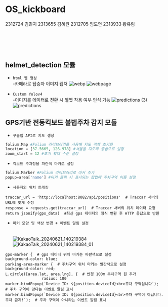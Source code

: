 # OS_kickboard
2312724 김민지 2313655 김혜원 2312705 임도연 2313933 황유림

</br></br></br>
helmet_detection 모듈
---
 - `html 웹 형성`\
  -카메라로 탑승자 이미지 캡쳐
![webp](https://github.com/2313933yurim/OS_kickboard/assets/165886079/1600b9a9-75e2-499f-9924-0a45a5c74a07)   ![webpage](https://github.com/2313933yurim/OS_kickboard/assets/165886079/11b1dd82-30af-4507-b83c-2f74dfeae12d)

 - `Custom Yolov4`\
  -이미지를 데이터로 전환 시 헬멧 착용 여부 인식 가능
![predictions (3)](https://github.com/2313933yurim/OS_kickboard/assets/165886079/838e4973-ad35-4b9d-8c6a-69ae3d1b6668) ![predictions](https://github.com/2313933yurim/OS_kickboard/assets/165886079/c437f1cd-e5d4-48f7-89b5-e8efd55d332e)

GPS기반 전동킥보드 불법주차 감지 모듈
---
 - `구글맵 API로 지도 생성`
```python
folium.Map #Folium 라이브러리를 사용해 지도 객체 초기화
location = [37.5665, 126.978] #서울을 지도의 중심으로 설정
zoom_start = 12 #초기 확대 수준 설정
```
 - `킥보드 주차장을 파란색 마커로 설정`
```python
folium.Marker #Folium 라이브러리로 마커 추가
popup=area['name'] #마커 클릭 시 표시되는 팝업에 주차구역 이름 설정
```
 - `사용자의 위치 트래킹`
```
traccar_url = 'http://localhost:8082/api/positions'  # Traccar 서버의 URL에 맞게 수정
response = requests.get(traccar_url)  # Traccar 서버의 위치 데이터 요청
return jsonify(gps_data)  #최신 gps 데이터의 형식 변환 후 HTTP 응답으로 반환
```
- `마커 모양 및 색상 변경 + 이벤트 알림 설정`
</br></br></br>
![KakaoTalk_20240621_140219384](https://github.com/2313933yurim/OS_kickboard/assets/165886079/1da276f4-5bae-45fc-a2f4-d019f73c230c)
![KakaoTalk_20240621_140219384_01](https://github.com/2313933yurim/OS_kickboard/assets/165886079/078a1c26-cb91-4613-bcf7-e9ea0f5852fa)
```
gps-marker {  # gps 데이터 위치 마커는 파란색으로 설정
background-color: blue;
parking-area-marker {  # 주차구역 위치 마커는 빨간색으로 설정
background-color: red; 
L.circle([area.lat, area.lng], {  # 반경 100m 주차구역 원 추가
                radius: 100
marker.bindPopup(`Device ID: ${position.deviceId}<br>주차 구역입니다`);  # 주차 구역이 맞다는 이벤트 알림 표시
marker.bindPopup(`Device ID: ${position.deviceId}<br>주차 구역이 아닙니다. 주차 금지!`);  # 주차 구역이 아니라는 이벤트 알림 표시
```
